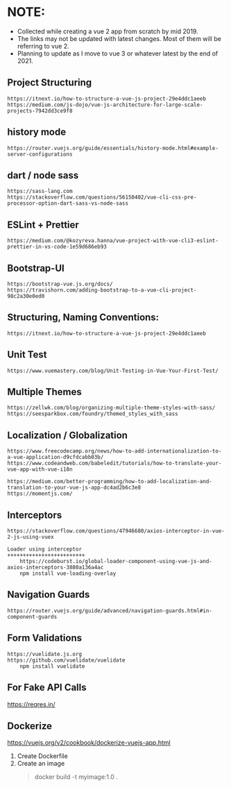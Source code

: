 # NOTE: 
- Collected while creating a vue 2 app from scratch by mid 2019.
- The links may not be updated with latest changes. Most of them will be referring to vue 2. 
- Planning to update as I move to vue 3 or whatever latest by the end of 2021.

## Project Structuring 
	https://itnext.io/how-to-structure-a-vue-js-project-29e4ddc1aeeb
	https://medium.com/js-dojo/vue-js-architecture-for-large-scale-projects-7942dd3ce9f8

## history mode
	https://router.vuejs.org/guide/essentials/history-mode.html#example-server-configurations

## dart / node sass
	https://sass-lang.com
	https://stackoverflow.com/questions/56150402/vue-cli-css-pre-processor-option-dart-sass-vs-node-sass

## ESLint + Prettier
	https://medium.com/@kozyreva.hanna/vue-project-with-vue-cli3-eslint-prettier-in-vs-code-1e59d686eb93

## Bootstrap-UI
	https://bootstrap-vue.js.org/docs/
	https://travishorn.com/adding-bootstrap-to-a-vue-cli-project-98c2a30e0ed0

## Structuring, Naming Conventions:
	https://itnext.io/how-to-structure-a-vue-js-project-29e4ddc1aeeb

## Unit Test
	https://www.vuemastery.com/blog/Unit-Testing-in-Vue-Your-First-Test/

## Multiple Themes
	https://zellwk.com/blog/organizing-multiple-theme-styles-with-sass/
	https://seesparkbox.com/foundry/themed_styles_with_sass

## Localization / Globalization
	https://www.freecodecamp.org/news/how-to-add-internationalization-to-a-vue-application-d9cfdcabb03b/
	https://www.codeandweb.com/babeledit/tutorials/how-to-translate-your-vue-app-with-vue-i18n
	
	https://medium.com/better-programming/how-to-add-localization-and-translation-to-your-vue-js-app-dc4ad2b6c3e8
	https://momentjs.com/

## Interceptors
	https://stackoverflow.com/questions/47946680/axios-interceptor-in-vue-2-js-using-vuex

	Loader using interceptor
	+++++++++++++++++++++++++
		https://codeburst.io/global-loader-component-using-vue-js-and-axios-interceptors-3880a136a4ac
		npm install vue-loading-overlay


## Navigation Guards
	https://router.vuejs.org/guide/advanced/navigation-guards.html#in-component-guards

## Form Validations
	https://vuelidate.js.org
	https://github.com/vuelidate/vuelidate
		npm install vuelidate

## For Fake API Calls
https://reqres.in/


## Dockerize
https://vuejs.org/v2/cookbook/dockerize-vuejs-app.html
1. Create Dockerfile
2. Create an image 
	> docker build -t myimage:1.0 .